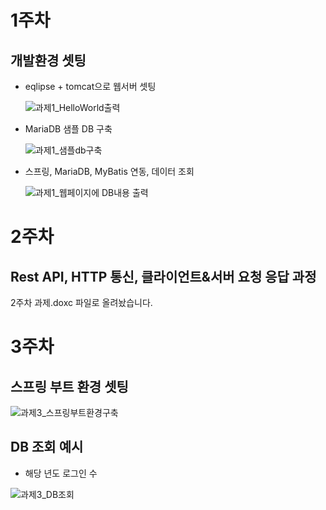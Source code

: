 # 1주차

## 개발환경 셋팅
 - eqlipse + tomcat으로 웹서버 셋팅


     ![과제1_HelloWorld출력](https://user-images.githubusercontent.com/64730787/139535028-cc0c8e2f-5f2b-4c78-bd5b-19baff483355.JPG)
     
 - MariaDB 샘플 DB 구축


     ![과제1_샘플db구축](https://user-images.githubusercontent.com/64730787/139535075-7a39669f-3721-4be7-a648-0f9cef16cdfa.JPG)
     
 - 스프링, MariaDB, MyBatis 연동, 데이터 조회


     ![과제1_웹페이지에 DB내용 출력](https://user-images.githubusercontent.com/64730787/139553955-cf11ff3d-c309-4670-9101-c4ab7805636e.JPG)

# 2주차

## Rest API, HTTP 통신, 클라이언트&서버 요청 응답 과정


2주차 과제.doxc 파일로 올려놨습니다.

# 3주차

## 스프링 부트 환경 셋팅

![과제3_스프링부트환경구축](https://user-images.githubusercontent.com/64730787/142765927-9324dbc1-ed4b-4033-9502-4dd54226622f.JPG)

## DB 조회 예시
- 해당 년도 로그인 수

![과제3_DB조회](https://user-images.githubusercontent.com/64730787/142765950-98889cd9-fe73-49b7-8404-6fbd680a926b.JPG)
